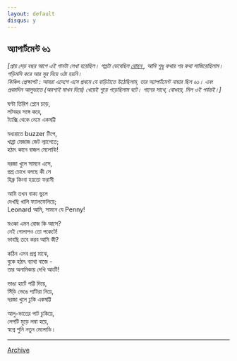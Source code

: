 ```yaml
---
layout: default
disqus: y
---
```


## অ্যাপার্টমেন্ট ৬১

_\[প্রায় দেড় বছর আগে এই গানটা লেখা হয়েছিল। গল্পটা ভেবেছিল [ রোহন ](http://rohandotc.com/), আমি শুধু কথার পর কথা সাজিয়েছিলাম। গড়িমসি করে আর সুর দিয়ে ওঠা হয়নি।_  
_কিঞ্চিৎ প্রেক্ষাপট : আমরা এদেশে এসে প্রথমে যে বাড়িটাতে উঠেছিলাম, তার অ্যাপার্টমেন্ট নাম্বার ছিল ৬১। এবং প্রথমদিন আলুভাতে (অবশ্যই মাখন দিয়ে) খেয়েই শুয়ে পড়েছিলাম বটে। গানের সাথে, বোধহয়, মিল ওই পর্যন্তই।\]_

ঘণ্টা তিরিশ প্লেনে চড়ে,  
লটবহর সঙ্গে করে,  
ট্যাক্সি থেকে নেমে একষট্টি 

মধ্যরাতে buzzer টিপে,  
খাপ্পা মেজাজ জেট ল্যাগেতে;  
হঠাৎ কানে বাজল মেলোডি! 

দরজা খুলে সামনে এসে,  
প্রশ্ন চোখে বলছে কী সে  
হিব্রু কিংবা হয়তো ফরাসী 

আমি তখন বাক্য ভুলে  
দেখছি খালি ফ্যালফেলিয়ে;  
Leonard আমি, সামনে যে Penny!

মওকা এমন রোজ কি আসে?  
নেই গোলাপও তো পকেটে!  
ভাবছি তবে করব আমি কী?

কঠিন এসব প্রশ্ন মাঝে,  
বুকে হঠাৎ ব্যাথা বাজে -  
তার অনামিকায় দেখি আংটি! 

ভাঙা হার্টে পট্টি দিয়ে,  
সিঁড়ি ভেঙে প্যাঁটরা নিয়ে,  
দরজা খুলে ঢুকি একষট্টি

আলু-ভাতের পাট চুকিয়ে,  
লেপটি মুড়ে লম্বা হয়ে,  
স্বপ্নে শুনি নতুন মেলোডি। 

* * *

[Archive](../archive)
